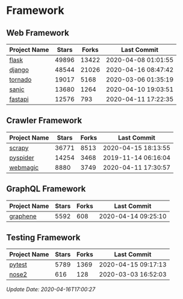 # Framework

## Web Framework

| Project Name | Stars | Forks | Last Commit |
| ------------ | ----- | ----- | ----------- |
| [flask](https://github.com/pallets/flask) | 49896 | 13422 | 2020-04-08 01:01:55 |
| [django](https://github.com/django/django) | 48544 | 21026 | 2020-04-16 08:47:42 |
| [tornado](https://github.com/tornadoweb/tornado) | 19017 | 5168 | 2020-03-06 01:35:19 |
| [sanic](https://github.com/huge-success/sanic) | 13680 | 1264 | 2020-04-10 19:03:51 |
| [fastapi](https://github.com/tiangolo/fastapi) | 12576 | 793 | 2020-04-11 17:22:35 |

## Crawler Framework

| Project Name | Stars | Forks | Last Commit |
| ------------ | ----- | ----- | ----------- |
| [scrapy](https://github.com/scrapy/scrapy) | 36771 | 8513 | 2020-04-15 18:13:55 |
| [pyspider](https://github.com/binux/pyspider) | 14254 | 3468 | 2019-11-14 06:16:04 |
| [webmagic](https://github.com/code4craft/webmagic) | 8880 | 3749 | 2020-04-11 17:30:57 |

## GraphQL Framework

| Project Name | Stars | Forks | Last Commit |
| ------------ | ----- | ----- | ----------- |
| [graphene](https://github.com/graphql-python/graphene) | 5592 | 608 | 2020-04-14 09:25:10 |

## Testing Framework

| Project Name | Stars | Forks | Last Commit |
| ------------ | ----- | ----- | ----------- |
| [pytest](https://github.com/pytest-dev/pytest) | 5789 | 1369 | 2020-04-15 09:17:13 |
| [nose2](https://github.com/nose-devs/nose2) | 616 | 128 | 2020-03-03 16:52:03 |

*Update Date: 2020-04-16T17:00:27*